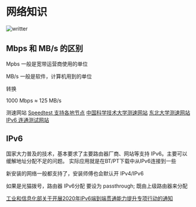 # 网络知识
![writter](https://img.shields.io/badge/%E4%BD%9C%E8%80%85-zwiss%20cai-brightgreen)
## Mbps 和 MB/s 的区别
Mpbs 一般是宽带运营商使用的单位

MB/s 一般是软件，计算机用到的单位

转换

1000 Mbps ≈ 125 MB/s

测速网站
[Speedtest 支持各地节点](https://www.speedtest.cn/)
[中国科学技术大学测速网站](http://test.ustc.edu.cn/speedtest/)
[东北大学测速网站](http://speed.neu6.edu.cn/)
[IPv6 连通测试网站](http://ds.test-ipv6.com/)

## IPv6
国家大力普及的技术，基本要求了主要路由器厂商、网站等支持 IPv6。主要可以缓解地址分配不足的问题。
实际应用就是在BT/PT下载中从IPv6连接到一些

新安装的网络一般都支持了，安装师傅也会默认开 IPv4/IPv6

如果是光猫拨号，路由器 IPv6分配 要设为 passthrough; 既由上级路由器来分配

[工业和信息化部关于开展2020年IPv6端到端贯通能力提升专项行动的通知](http://www.miit.gov.cn/n1146295/n1652858/n1652930/n3757020/c7830841/content.html)


